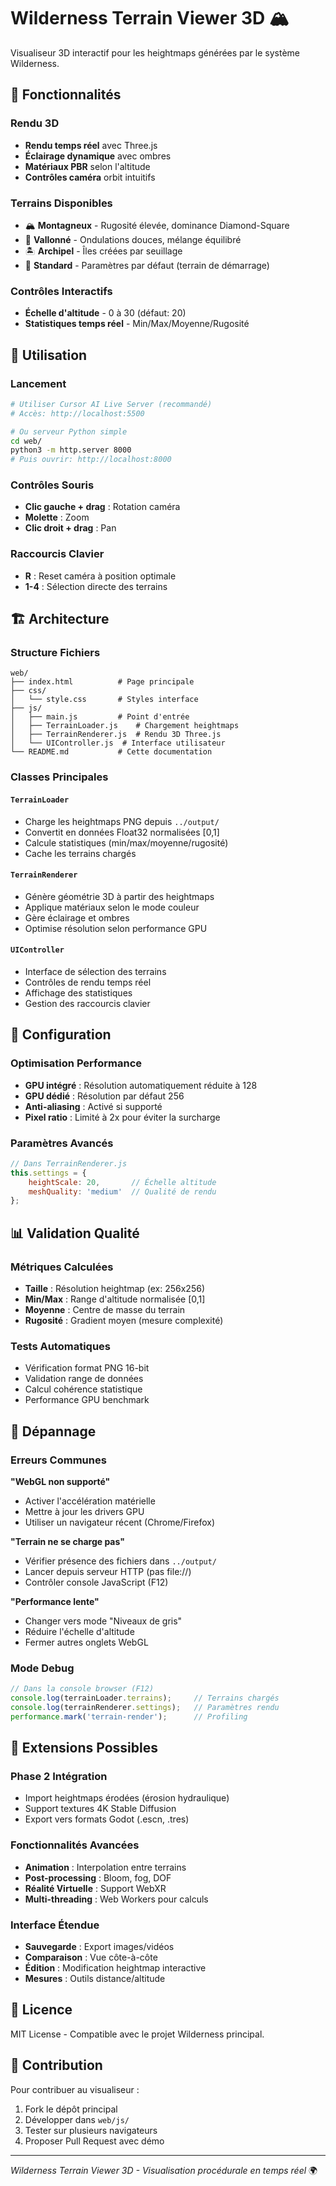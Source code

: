 # Wilderness Terrain Viewer 3D 🏔️

Visualiseur 3D interactif pour les heightmaps générées par le système Wilderness.

## 🎯 Fonctionnalités

### Rendu 3D
- **Rendu temps réel** avec Three.js
- **Éclairage dynamique** avec ombres
- **Matériaux PBR** selon l'altitude
- **Contrôles caméra** orbit intuitifs

### Terrains Disponibles
- 🏔️ **Montagneux** - Rugosité élevée, dominance Diamond-Square
- 🌊 **Vallonné** - Ondulations douces, mélange équilibré  
- 🏝️ **Archipel** - Îles créées par seuillage
- 🗻 **Standard** - Paramètres par défaut (terrain de démarrage)

### Contrôles Interactifs
- **Échelle d'altitude** - 0 à 30 (défaut: 20)
- **Statistiques temps réel** - Min/Max/Moyenne/Rugosité

## 🚀 Utilisation

### Lancement
```bash
# Utiliser Cursor AI Live Server (recommandé)
# Accès: http://localhost:5500

# Ou serveur Python simple
cd web/
python3 -m http.server 8000
# Puis ouvrir: http://localhost:8000
```

### Contrôles Souris
- **Clic gauche + drag** : Rotation caméra
- **Molette** : Zoom
- **Clic droit + drag** : Pan

### Raccourcis Clavier
- **R** : Reset caméra à position optimale
- **1-4** : Sélection directe des terrains

## 🏗️ Architecture

### Structure Fichiers
```
web/
├── index.html          # Page principale
├── css/
│   └── style.css       # Styles interface
├── js/
│   ├── main.js         # Point d'entrée
│   ├── TerrainLoader.js    # Chargement heightmaps
│   ├── TerrainRenderer.js  # Rendu 3D Three.js
│   └── UIController.js  # Interface utilisateur
└── README.md           # Cette documentation
```

### Classes Principales

#### `TerrainLoader`
- Charge les heightmaps PNG depuis `../output/`
- Convertit en données Float32 normalisées [0,1]
- Calcule statistiques (min/max/moyenne/rugosité)
- Cache les terrains chargés

#### `TerrainRenderer`
- Génère géométrie 3D à partir des heightmaps
- Applique matériaux selon le mode couleur
- Gère éclairage et ombres
- Optimise résolution selon performance GPU

#### `UIController`
- Interface de sélection des terrains
- Contrôles de rendu temps réel
- Affichage des statistiques
- Gestion des raccourcis clavier

## 🔧 Configuration

### Optimisation Performance
- **GPU intégré** : Résolution automatiquement réduite à 128
- **GPU dédié** : Résolution par défaut 256
- **Anti-aliasing** : Activé si supporté
- **Pixel ratio** : Limité à 2x pour éviter la surcharge

### Paramètres Avancés
```javascript
// Dans TerrainRenderer.js
this.settings = {
    heightScale: 20,       // Échelle altitude
    meshQuality: 'medium'  // Qualité de rendu
};
```

## 📊 Validation Qualité

### Métriques Calculées
- **Taille** : Résolution heightmap (ex: 256x256)
- **Min/Max** : Range d'altitude normalisée [0,1]
- **Moyenne** : Centre de masse du terrain
- **Rugosité** : Gradient moyen (mesure complexité)

### Tests Automatiques
- Vérification format PNG 16-bit
- Validation range de données
- Calcul cohérence statistique
- Performance GPU benchmark

## 🐛 Dépannage

### Erreurs Communes

**"WebGL non supporté"**
- Activer l'accélération matérielle
- Mettre à jour les drivers GPU
- Utiliser un navigateur récent (Chrome/Firefox)

**"Terrain ne se charge pas"**
- Vérifier présence des fichiers dans `../output/`
- Lancer depuis serveur HTTP (pas file://)
- Contrôler console JavaScript (F12)

**"Performance lente"**
- Changer vers mode "Niveaux de gris"
- Réduire l'échelle d'altitude
- Fermer autres onglets WebGL

### Mode Debug
```javascript
// Dans la console browser (F12)
console.log(terrainLoader.terrains);     // Terrains chargés
console.log(terrainRenderer.settings);   // Paramètres rendu
performance.mark('terrain-render');      // Profiling
```

## 🚀 Extensions Possibles

### Phase 2 Intégration
- Import heightmaps érodées (érosion hydraulique)
- Support textures 4K Stable Diffusion
- Export vers formats Godot (.escn, .tres)

### Fonctionnalités Avancées
- **Animation** : Interpolation entre terrains
- **Post-processing** : Bloom, fog, DOF
- **Réalité Virtuelle** : Support WebXR
- **Multi-threading** : Web Workers pour calculs

### Interface Étendue
- **Sauvegarde** : Export images/vidéos
- **Comparaison** : Vue côte-à-côte
- **Édition** : Modification heightmap interactive
- **Mesures** : Outils distance/altitude

## 📝 Licence

MIT License - Compatible avec le projet Wilderness principal.

## 🤝 Contribution

Pour contribuer au visualiseur :
1. Fork le dépôt principal
2. Développer dans `web/js/`  
3. Tester sur plusieurs navigateurs
4. Proposer Pull Request avec démo

---

*Wilderness Terrain Viewer 3D - Visualisation procédurale en temps réel* 🌍 